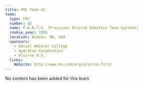 ```yaml
---
title: FRC Team 42
team:
  type: FRC
  number: 42
  name: P.A.R.T.S. (Precision Alvirne Robotics Team Systems)
  rookie_year: 1995
  location: Hudson, NH, USA
  sponsors:
    - Daniel Webster College
    - HydroCam Corporation
    - Alvirne H.S.
  links:
    Website: http://www.mv.com/org/alvirne-first
---
```

No content has been added for this team